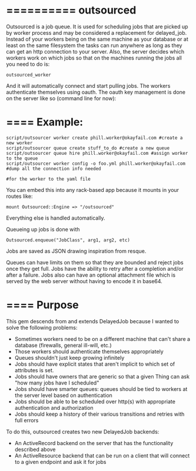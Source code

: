==========
outsourced
==========

Outsourced is a job queue. It is used for scheduling jobs that are picked up by worker process and may be considered a replacement for delayed_job. Instead of your workers being on the same machine as your database or at least on the same filesystem the tasks can run anywhere as long as they can get an http connection to your server. Also, the server decides which workers work on which jobs so that on the machines running the jobs all you need to do is:

    outsourced_worker

And it will automatically connect and start pulling jobs. The workers authenticate themselves using oauth. The oauth key management is done on the server like so (command line for now):

====
Example:
====

    script/outsourcer worker create phill.worker@okayfail.com #create a new worker
    script/outsourcer queue create stuff_to_do #create a new queue
    script/outsourcer queue hire phill.worker@okayfail.com #assign worker to the queue
    script/outsourcer worker config -o foo.yml phill.worker@okayfail.com #dump all the connection info needed 
                                                                         #for the worker to the yaml file

You can embed this into any rack-based app because it mounts in your routes like:

    mount Outsourced::Engine => "/outsourced"

Everything else is handled automatically. 

Queueing up jobs is done with

    Outsourced.enqueue("JobClass", arg1, arg2, etc)

Jobs are saved as JSON drawing inspiration from resque. 

Queues can have limits on them so that they are bounded and reject jobs once they get full. Jobs have the ability to retry after a completion and/or after a failure. Jobs also can have an optional attachment file which is served by the web server without having to encode it in base64.

====
Purpose
====

This gem descends from and extends DelayedJob because I wanted to solve the following problems:

* Sometimes workers need to be on a different machine that can't share a database (firewalls, general ill-will, etc.)
* Those workers should authenticate themselves appropriately
* Queues shouldn't just keep growing infinitely
* Jobs should have explicit states that aren't implicit to which set of attributes is set. 
* Jobs should have owners that are generic so that a given Thing can ask "how many jobs have I scheduled"
* Jobs should have smarter queues: queues should be tied to workers at the server level based on authentication
* Jobs should be able to be scheduled over http(s) with appropriate authentication and authorization
* Jobs should keep a history of their various transitions and retries with full errors

To do this, outsourced creates two new DelayedJob backends: 

* An ActiveRecord backend on the server that has the functionality described above
* An ActiveResource backend that can be run on a client that will connect to a given endpoint and ask it for jobs
